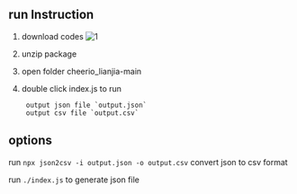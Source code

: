 ## run Instruction

1. download codes
![1](https://user-images.githubusercontent.com/38830527/132236474-84ebcaef-9311-4562-ba79-f9165cd38062.PNG)

2. unzip package

3. open folder cheerio_lianjia-main

4. double click index.js to run

        output json file `output.json`
        output csv file `output.csv`

## options

run `npx json2csv -i output.json -o output.csv` convert json to csv format

run `./index.js` to generate json file



